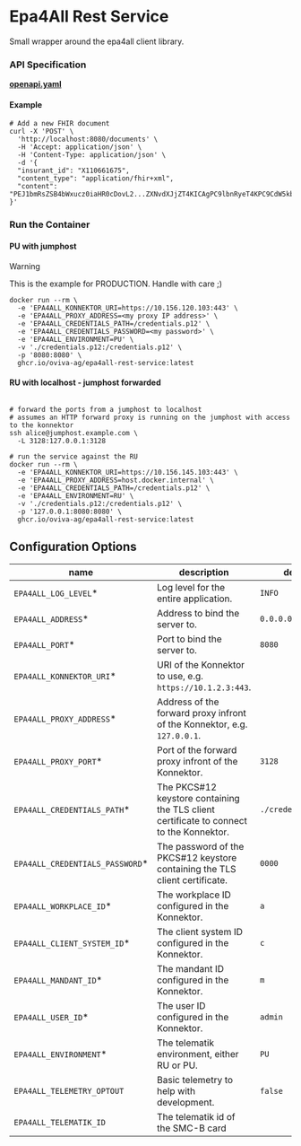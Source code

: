 # Epa4All Rest Service

Small wrapper around the epa4all client library.

### API Specification

**[openapi.yaml](./src/main/resources/META-INF/openapi/openapi.yaml)**

#### Example
```shell
# Add a new FHIR document
curl -X 'POST' \
  'http://localhost:8080/documents' \
  -H 'Accept: application/json' \
  -H 'Content-Type: application/json' \
  -d '{
  "insurant_id": "X110661675",
  "content_type": "application/fhir+xml",
  "content": "PEJ1bmRsZSB4bWxucz0iaHR0cDovL2...ZXNvdXJjZT4KICAgPC9lbnRyeT4KPC9CdW5kbGU+Cg=="
}'
```

### Run the Container

#### PU with jumphost
> [!WARNING]  
> This is the example for PRODUCTION. Handle with care ;)
```shell
docker run --rm \
  -e 'EPA4ALL_KONNEKTOR_URI=https://10.156.120.103:443' \
  -e 'EPA4ALL_PROXY_ADDRESS=<my proxy IP address>' \
  -e 'EPA4ALL_CREDENTIALS_PATH=/credentials.p12' \
  -e 'EPA4ALL_CREDENTIALS_PASSWORD=<my password>' \
  -e 'EPA4ALL_ENVIRONMENT=PU' \
  -v './credentials.p12:/credentials.p12' \
  -p '8080:8080' \
  ghcr.io/oviva-ag/epa4all-rest-service:latest
```

#### RU with localhost - jumphost forwarded
```shell

# forward the ports from a jumphost to localhost
# assumes an HTTP forward proxy is running on the jumphost with access to the konnektor
ssh alice@jumphost.example.com \
  -L 3128:127.0.0.1:3128
  
# run the service against the RU
docker run --rm \
  -e 'EPA4ALL_KONNEKTOR_URI=https://10.156.145.103:443' \
  -e 'EPA4ALL_PROXY_ADDRESS=host.docker.internal' \
  -e 'EPA4ALL_CREDENTIALS_PATH=/credentials.p12' \
  -e 'EPA4ALL_ENVIRONMENT=RU' \
  -v './credentials.p12:/credentials.p12' \
  -p '127.0.0.1:8080:8080' \
  ghcr.io/oviva-ag/epa4all-rest-service:latest
```

## Configuration Options

| name                            | description                                                                             | default      |
|---------------------------------|-----------------------------------------------------------------------------------------|--------------|
| `EPA4ALL_LOG_LEVEL`*            | Log level for the entire application.                                                   | `INFO`       |
| `EPA4ALL_ADDRESS`*              | Address to bind the server to.                                                          | `0.0.0.0`    |
| `EPA4ALL_PORT`*                 | Port to bind the server to.                                                             | `8080`       |
| `EPA4ALL_KONNEKTOR_URI`*        | URI of the Konnektor to use, e.g. `https://10.1.2.3:443`.                               |              |
| `EPA4ALL_PROXY_ADDRESS`*        | Address of the forward proxy infront of the Konnektor, e.g. `127.0.0.1`.                |              | 
| `EPA4ALL_PROXY_PORT`*           | Port of the forward proxy infront of the Konnektor.                                     | `3128`       | 
| `EPA4ALL_CREDENTIALS_PATH`*     | The PKCS#12 keystore containing the TLS client certificate to connect to the Konnektor. | `./credentials.p12` | 
| `EPA4ALL_CREDENTIALS_PASSWORD`* | The password of the PKCS#12 keystore containing the TLS client certificate.             | `0000`       | 
| `EPA4ALL_WORKPLACE_ID`*         | The workplace ID configured in the Konnektor.                                           | `a`          | 
| `EPA4ALL_CLIENT_SYSTEM_ID`*     | The client system ID configured in the Konnektor.                                       | `c`          | 
| `EPA4ALL_MANDANT_ID`*           | The mandant ID configured in the Konnektor.                                             | `m`          | 
| `EPA4ALL_USER_ID`*              | The user ID configured in the Konnektor.                                                | `admin`      | 
| `EPA4ALL_ENVIRONMENT`*          | The telematik environment, either RU or PU.                                             | `PU`         | 
| `EPA4ALL_TELEMETRY_OPTOUT`      | Basic telemetry to help with development.                                               | `false`      | 
| `EPA4ALL_TELEMATIK_ID`          | The telematik id of the SMC-B card                                                      |              | 
